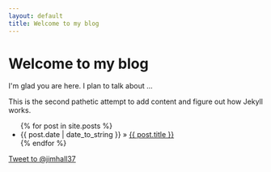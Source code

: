 ```yaml
---
layout: default
title: Welcome to my blog
---
```


# Welcome to my blog

I'm glad you are here. I plan to talk about ...

This is the second pathetic attempt to add content and figure out how Jekyll
works.

<ul>
{% for post in site.posts %}
    <li><span>{{ post.date | date_to_string }}</span> » <a href="{{ post.url | relative_url }}" title="{{ post.title }}">{{ post.title }}</a></li>
{% endfor %}
</ul>

<a
href="https://twitter.com/intent/tweet?screen_name=jimhall37&ref_src=twsrc%5Etfw" class="twitter-mention-button" data-show-count="false">Tweet to @jimhall37</a><script async src="https://platform.twitter.com/widgets.js" charset="utf-8"></script>
